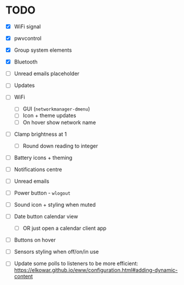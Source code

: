 # TODO

- [x] WiFi signal
- [x] pwvcontrol
- [x] Group system elements
- [x] Bluetooth

- [ ] Unread emails placeholder
- [ ] Updates
- [ ] WiFi
  - [ ] GUI (`networkmanager-dmenu`)
  - [ ] Icon + theme updates
  - [ ] On hover show network name
- [ ] Clamp brightness at 1
  - [ ] Round down reading to integer
- [ ] Battery icons + theming

- [ ] Notifications centre
- [ ] Unread emails
- [ ] Power button - `wlogout`
- [ ] Sound icon + styling when muted
- [ ] Date button calendar view
  - [ ] OR just open a calendar client app
- [ ] Buttons on hover
- [ ] Sensors styling when off/on/in use
- [ ] Update some polls to listeners to be more efficient:
  <https://elkowar.github.io/eww/configuration.html#adding-dynamic-content>
